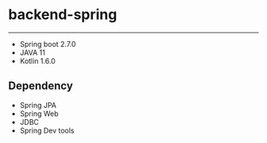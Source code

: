 # backend-spring

---

* Spring boot 2.7.0
* JAVA 11
* Kotlin 1.6.0

## Dependency

* Spring JPA
* Spring Web
* JDBC
* Spring Dev tools

